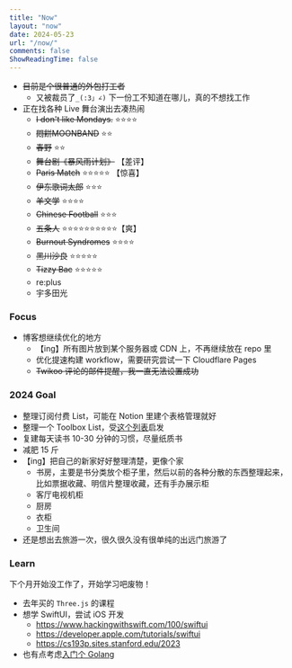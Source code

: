 ```yaml
---
title: "Now"
layout: "now"
date: 2024-05-23
url: "/now/"
comments: false
ShowReadingTime: false
---
```


- ~~目前是个很普通的外包打工者~~
  - 又被裁员了`_(:3」∠)` 下一份工不知道在哪儿，真的不想找工作
- 正在找各种 Live 舞台演出去凑热闹
  - ~~I don't like Mondays.~~ ⭐️⭐️⭐️⭐️
  - ~~悶餅MOONBAND~~ ⭐️⭐️
  - ~~春野~~ ⭐️⭐️
  - ~~舞台剧《暴风雨计划》~~ 【差评】
  - ~~Paris Match~~ ⭐️⭐️⭐️⭐️⭐️ 【惊喜】
  - ~~伊东歌词太郎~~ ⭐️⭐️⭐️
  - ~~羊文学~~ ⭐️⭐️⭐️⭐️
  - ~~Chinese Football~~ ⭐️⭐️⭐️
  - ~~五条人~~ ⭐️⭐️⭐️⭐️⭐️⭐️⭐️⭐️⭐️⭐️【爽】
  - ~~Burnout Syndromes~~ ⭐️⭐️⭐️⭐️
  - ~~黑川沙良~~ ⭐️⭐️⭐️⭐️⭐️
  - ~~Tizzy Bac~~ ⭐️⭐️⭐️⭐️⭐️
  - re:plus
  - 宇多田光


### Focus

- 博客想继续优化的地方
  - 【ing】所有图片放到某个服务器或 CDN 上，不再继续放在 repo 里
  - 优化提速构建 workflow，需要研究尝试一下 Cloudflare Pages
  - ~~Twikoo 评论的邮件提醒，我一直无法设置成功~~


### 2024 Goal

- 整理订阅付费 List，可能在 Notion 里建个表格管理就好
- 整理一个 Toolbox List，受[这个列表](https://github.com/rexarski/toolbox/)启发
- 复建每天读书 10-30 分钟的习惯，尽量纸质书
- 减肥 15 斤
- 【ing】把自己的新家好好整理清楚，更像个家
  - 书房，主要是书分类放个柜子里，然后以前的各种分散的东西整理起来，比如票据收藏、明信片整理收藏，还有手办展示柜
  - 客厅电视机柜
  - 厨房
  - 衣柜
  - 卫生间
- 还是想出去旅游一次，很久很久没有很单纯的出远门旅游了

### Learn

下个月开始没工作了，开始学习吧废物！

- 去年买的 `Three.js` 的课程
- 想学 SwiftUI，尝试 iOS 开发
  - https://www.hackingwithswift.com/100/swiftui
  - https://developer.apple.com/tutorials/swiftui
  - https://cs193p.sites.stanford.edu/2023
- 也有点考虑[入门个 Golang](https://www.udemy.com/course/go-the-complete-developers-guide/)
